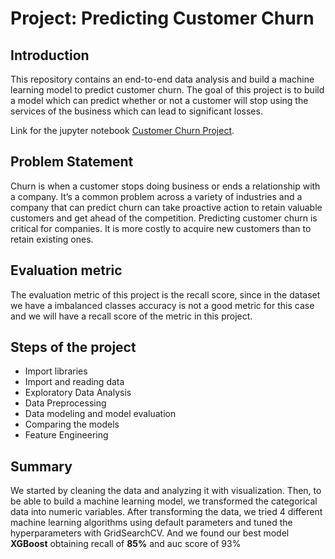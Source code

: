 # Project: Predicting Customer Churn

## Introduction

This repository contains an end-to-end data analysis and build a machine learning model to predict customer churn. The goal of this project is to build a model which can predict whether or not a customer will stop using the services of the business which can lead to significant losses.

Link for the jupyter notebook [Customer Churn Project](https://github.com/firdanrastama/Customer-Churn-Prediction/blob/main/customer_churn_prediction.ipynb).

## Problem Statement

Churn is when a customer stops doing business or ends a relationship with a company. It’s a common problem across a variety of industries and a company that can predict churn can take proactive action to retain valuable customers and get ahead of the competition. Predicting customer churn is critical for companies. It is more costly to acquire new customers than to retain existing ones.

## Evaluation metric

The evaluation metric of this project is the recall score, since in the dataset we have a imbalanced classes accuracy is not a good metric for this case and we will have a recall score of the metric in this project.

## Steps of the project
- Import libraries
- Import and reading data 
- Exploratory Data Analysis
- Data Preprocessing
- Data modeling and model evaluation
- Comparing the models
- Feature Engineering

## Summary

We started by cleaning the data and analyzing it with visualization. Then, to be able to build a machine learning model, we transformed the categorical data into numeric variables. After transforming the data, we tried 4 different machine learning algorithms using default parameters and tuned the hyperparameters with GridSearchCV. And we found our best model **XGBoost** obtaining recall of **85%** and auc score of 93%
